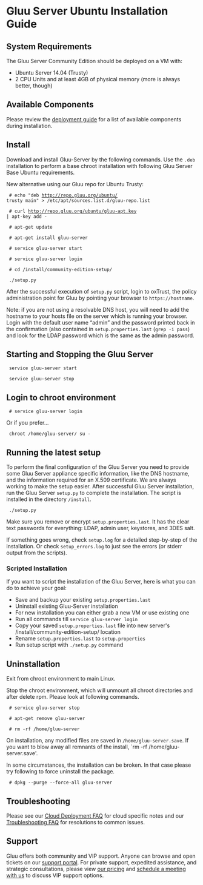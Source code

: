 # Gluu Server Ubuntu Installation Guide

## System Requirements

The Gluu Server Community Edition should be deployed on a VM with:

* Ubuntu Server 14.04 (Trusty)	
* 2 CPU Units and at least 4GB of physical memory (more is always better, though)

## Available Components

Please review the [deployment guide](./index.md) for a list of available
components during installation.

## Install 

Download and install Gluu-Server by the following commands. Use the
`.deb` installation to perform a base chroot installation with following
Gluu Server Base Ubuntu requirements.

New alternative using our Gluu repo for Ubuntu Trusty:

<code> # echo "deb http://repo.gluu.org/ubuntu/ trusty main" > /etc/apt/sources.list.d/gluu-repo.list </code>

<code> # curl http://repo.gluu.org/ubuntu/gluu-apt.key | apt-key add - </code>

<code> # apt-get update </code>

<code> # apt-get install gluu-server </code>

<code> # service gluu-server start </code>

<code> # service gluu-server login </code> 

<code> # cd /install/community-edition-setup/ </code>

<code> ./setup.py </code>

After the successful execution of `setup.py` script, login to oxTrust,
the policy administration point for Gluu by pointing your browser to
`https://hostname`.

Note: if you are not using a resolvable DNS host, you will need to add 
the hostname to your hosts file on the server which is running your browser.
Login with the default user name “admin” and the password printed back in 
the confirmation (also contained in `setup.properties.last` (`grep -i pass`)
and look for the LDAP password which is the same as the admin password.

## Starting and Stopping the Gluu Server

<code> service gluu-server start </code>
 
<code> service gluu-server stop </code>

## Login to chroot environment

<code> # service gluu-server login </code>

Or if you prefer... 

<code> chroot /home/gluu-server/ su - </code>

## Running the latest setup

To perform the final configuration of the Gluu Server you need to provide 
some Gluu Server appliance specific information, like the DNS hostname, and 
the information required for an X.509 certificate. We are always working
to make the setup easier. After successful Gluu Server installation, run
the Gluu Server `setup.py` to complete the installation. The script is
installed in the directory `/install`.

<code> ./setup.py </code>

Make sure you remove or encrypt `setup.properties.last`. It has the
clear text passwords for everything: LDAP, admin user, keystores, and
3DES salt.

If something goes wrong, check `setup.log` for a detailed step-by-step
of the installation. Or check `setup_errors.log` to just see the errors
(or stderr output from the scripts).

### Scripted Installation

If you want to script the installation of the Gluu Server, here is what
you can do to achieve your goal:

* Save and backup your existing `setup.properties.last`
* Uninstall existing Gluu-Server installation
* For new installation you can either grab a new VM or use existing one
* Run all commands till `service gluu-server login`
* Copy your saved `setup.properties.last` file into new server's  /install/community-edition-setup/ location
* Rename `setup.properties.last` to `setup.properties`
* Run setup script with `./setup.py` command


## Uninstallation

Exit from chroot environment to main Linux.

Stop the chroot environment, which will unmount all chroot directories and after delete rpm. Please look at following commands.

<code> # service gluu-server stop </code>

<code> # apt-get remove gluu-server </code>

<code> # rm -rf /home/gluu-server </code>

On installation, any modified files are saved in
`/home/gluu-server.save`. If you want to blow away all remnants of the
install, `rm -rf /home/gluu-server.save'.

In some circumstances, the installation can be broken. In that case
please try following to force uninstall the package.

<code> # dpkg --purge --force-all gluu-server </code>

## Troubleshooting

Please see our [Cloud Deployment FAQ](../../faq/cloud-faq.md) for cloud
specific notes and our [Troubleshooting
FAQ](../../faq/troubleshooting.md) for resolutions to common issues.

## Support 

Gluu offers both community and VIP support. Anyone can browse and open
tickets on our [support portal](http://support.gluu.org). For private
support, expedited assistance, and strategic consultations, please view
[our pricing](http://gluu.org/pricing) and [schedule a meeting with
us](http://gluu.org/booking) to discuss VIP support options.
